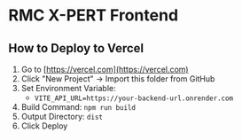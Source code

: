 
# RMC X-PERT Frontend

## How to Deploy to Vercel

1. Go to [https://vercel.com](https://vercel.com)
2. Click "New Project" → Import this folder from GitHub
3. Set Environment Variable:
   - `VITE_API_URL=https://your-backend-url.onrender.com`
4. Build Command: `npm run build`
5. Output Directory: `dist`
6. Click Deploy
